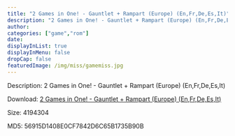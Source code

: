 ```yaml
---
title: "2 Games in One! - Gauntlet + Rampart (Europe) (En,Fr,De,Es,It)"
description: "2 Games in One! - Gauntlet + Rampart (Europe) (En,Fr,De,Es,It)"
author: 
categories: ["game","rom"]
date: 
displayInList: true
displayInMenu: false
dropCap: false
featuredImage: /img/miss/gamemiss.jpg
---
```


Description: 2 Games in One! - Gauntlet + Rampart (Europe) (En,Fr,De,Es,It)

Download: <a style="text-decoration:underline;" href="https://mega.nz/#!7HJS3K6I!skpNvdTbYtqCz5Cl_lqlj3N29nB0LsXeHuEseIujcOo" target = "_blank" rel = "nofollow" > 2 Games in One! - Gauntlet + Rampart (Europe) (En,Fr,De,Es,It)</a>

Size: 4194304

MD5: 56915D1408E0CF7842D6C65B1735B90B

